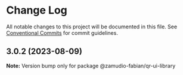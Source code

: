 # Change Log

All notable changes to this project will be documented in this file.
See [Conventional Commits](https://conventionalcommits.org) for commit guidelines.

## 3.0.2 (2023-08-09)

**Note:** Version bump only for package @zamudio-fabian/qr-ui-library
